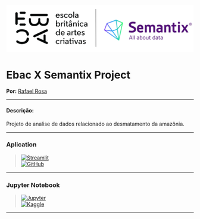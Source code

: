 [![](https://raw.githubusercontent.com/raafarosa/Ebac-Semantix/main/utilities/Logos_colab.jpg)](https://github.com/raafarosa/Ebac_Data_Scientist_General)
---

# Ebac X Semantix Project

**Por:** [Rafael Rosa](https://www.linkedin.com/in/rafael-rosa-alves/)<br>

---

#### **Descrição:**
Projeto de analise de dados relacionado ao desmatamento da amazônia.
___

### Aplication

> [![Streamlit](https://img.shields.io/badge/Streamlit-FF4B4B?logo=Streamlit&logoColor=white)](https://ebac-x-semantix-project.streamlit.app/) <br>
> [![GitHub](https://img.shields.io/github/directory-file-count/raafarosa/Ebac_Data_Scientist_General/Module_19_-_Streamlit2%2FPractice_1?type=dir&style=flat-square&logo=Github)](https://github.com/raafarosa/Ebac-Semantix/blob/main/MainPageSemantix.py)

---

### Jupyter Notebook

  > [![Jupyter](https://img.shields.io/badge/Jupyter-F37626.svg?&logo=Jupyter&logoColor=white)](https://github.com/raafarosa/Ebac-Semantix/blob/main/ebac-x-semantix-project.ipynb) <br>
> [![Kaggle](https://kaggle.com/static/images/open-in-kaggle.svg)](https://www.kaggle.com/code/raafarosa/ebac-x-semantix-project)<br>
---